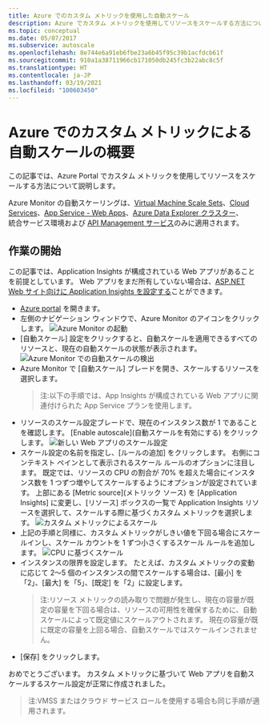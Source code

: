 ```yaml
---
title: Azure でのカスタム メトリックを使用した自動スケール
description: Azure でカスタム メトリックを使用してリソースをスケールする方法について説明します。
ms.topic: conceptual
ms.date: 05/07/2017
ms.subservice: autoscale
ms.openlocfilehash: 8e744e6a91eb6fbe23a6b45f95c39b1acfdcb61f
ms.sourcegitcommit: 910a1a38711966cb171050db245fc3b22abc8c5f
ms.translationtype: HT
ms.contentlocale: ja-JP
ms.lasthandoff: 03/19/2021
ms.locfileid: "100603450"
---
```

# <a name="get-started-with-auto-scale-by-custom-metric-in-azure"></a>Azure でのカスタム メトリックによる自動スケールの概要
この記事では、Azure Portal でカスタム メトリックを使用してリソースをスケールする方法について説明します。

Azure Monitor の自動スケーリングは、[Virtual Machine Scale Sets](https://azure.microsoft.com/services/virtual-machine-scale-sets/)、[Cloud Services](https://azure.microsoft.com/services/cloud-services/)、[App Service - Web Apps](https://azure.microsoft.com/services/app-service/web/)、[Azure Data Explorer クラスター](https://azure.microsoft.com/services/data-explorer/)、   
統合サービス環境および [API Management サービス](../../api-management/api-management-key-concepts.md)のみに適用されます。

## <a name="lets-get-started"></a>作業の開始
この記事では、Application Insights が構成されている Web アプリがあることを前提としています。 Web アプリをまだ所有していない場合は、[ASP.NET Web サイト向けに Application Insights を設定する][1]ことができます。

- [Azure portal][2] を開きます。
- 左側のナビゲーション ウィンドウで、Azure Monitor のアイコンをクリックします。
  ![Azure Monitor の起動][3]
- [自動スケール] 設定をクリックすると、自動スケールを適用できるすべてのリソースと、現在の自動スケールの状態が表示されます。![Azure Monitor での自動スケールの検出][4]
- Azure Monitor で [自動スケール] ブレードを開き、スケールするリソースを選択します。
  > 注:以下の手順では、App Insights が構成されている Web アプリに関連付けられた App Service プランを使用します。
- リソースのスケール設定ブレードで、現在のインスタンス数が 1 であることを確認します。 [Enable autoscale]\(自動スケールを有効にする\) をクリックします。
  ![新しい Web アプリのスケール設定][5]
- スケール設定の名前を指定し、[ルールの追加] をクリックします。 右側にコンテキスト ペインとして表示されるスケール ルールのオプションに注目します。 既定では、リソースの CPU の割合が 70% を超えた場合にインスタンス数を 1 つずつ増やしてスケールするようにオプションが設定されています。 上部にある [Metric source]\(メトリック ソース\) を [Application Insights] に変更し、[リソース] ボックスの一覧で Application Insights リソースを選択して、スケールする際に基づくカスタム メトリックを選択します。
  ![カスタム メトリックによるスケール][6]
- 上記の手順と同様に、カスタム メトリックがしきい値を下回る場合にスケールインし、スケール カウントを 1 ずつ小さくするスケール ルールを追加します。
  ![CPU に基づくスケール][7]
- インスタンスの限界を設定します。 たとえば、カスタム メトリックの変動に応じて 2～5 個のインスタンスの間でスケールする場合は、[最小] を「2」、[最大] を「5」、[既定] を「2」に設定します。
  > 注:リソース メトリックの読み取りで問題が発生し、現在の容量が既定の容量を下回る場合は、リソースの可用性を確保するために、自動スケールによって既定値にスケールアウトされます。 現在の容量が既に既定の容量を上回る場合、自動スケールではスケールインされません。
- [保存] をクリックします。

おめでとうございます。 カスタム メトリックに基づいて Web アプリを自動スケールするスケール設定が正常に作成されました。

> 注:VMSS またはクラウド サービス ロールを使用する場合も同じ手順が適用されます。

<!--Reference-->
[1]: ../app/asp-net.md
[2]: https://portal.azure.com
[3]: ./media/autoscale-custom-metric/azure-monitor-launch.png
[4]: ./media/autoscale-custom-metric/discover-autoscale-azure-monitor.png
[5]: ./media/autoscale-custom-metric/scale-setting-new-web-app.png
[6]: ./media/autoscale-custom-metric/scale-by-custom-metric.png
[7]: ./media/autoscale-custom-metric/autoscale-setting-custom-metrics-ai.png
